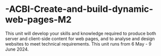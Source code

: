 # -ACBI-Create-and-build-dynamic-web-pages-M2
This unit will develop your skills and knowledge required to produce both server and client-side content for web pages, and to analyse and design websites to meet technical requirements.   This unit runs from 6 May - 9 June 2024.
